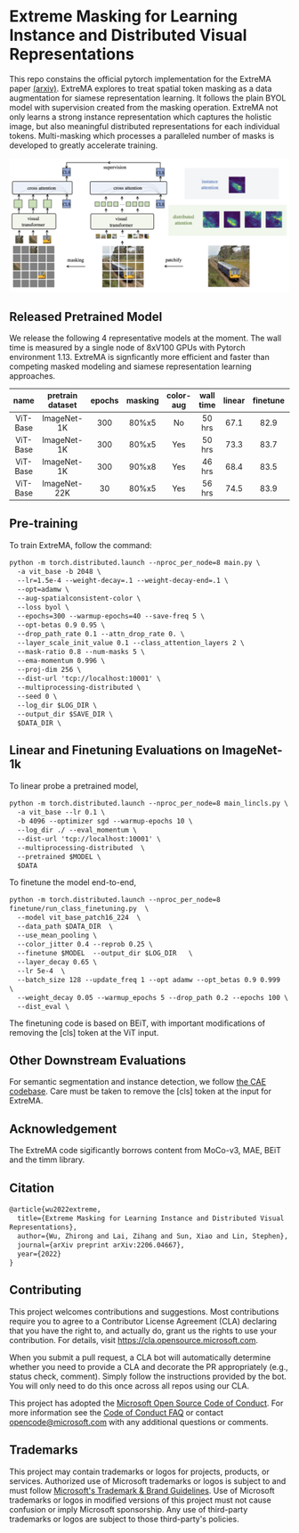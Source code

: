 # Extreme Masking for Learning Instance and Distributed Visual Representations

This repo constains the official pytorch implementation for the ExtreMA paper [(arxiv)](https://arxiv.org/abs/2206.04667). ExtreMA explores to treat spatial token masking as a data augmentation for siamese representation learning. It follows the plain BYOL model with supervision created from the masking operation. ExtreMA not only learns a strong instance representation which captures the holistic image, but also meaningful distributed representations for each individual tokens. Multi-masking which processes a paralleled number of masks is developed to greatly accelerate training.

<p align="center">
  <img src="figures/teaser.png" width="874">
</p>


## Released Pretrained Model

We release the following 4 representative models at the moment. The wall time is measured by a single node of 8xV100 GPUs with Pytorch environment 1.13. ExtreMA is signficantly more efficient and faster than competing masked modeling and siamese representation learning approaches.

| name | pretrain dataset | epochs | masking | color-aug | wall time | linear | finetune | link |
| :---: | :---: | :---: | :---: | :---: | :---: | :---: | :---: |  :---: |
| ViT-Base | ImageNet-1K | 300 | 80%x5 | No  | 50 hrs | 67.1 | 82.9| [full ckpt](https://frontiers.blob.core.windows.net/pretraining/checkpoints/extrema/extrema_mask08x5_1k_300ep.pth) |
| ViT-Base | ImageNet-1K | 300 | 80%x5 | Yes | 50 hrs | 73.3 | 83.7| [full ckpt](https://frontiers.blob.core.windows.net/pretraining/checkpoints/extrema/extrema_mask08x5_color_1k_300ep.pth) |
| ViT-Base | ImageNet-1K | 300 | 90%x8 | Yes | 46 hrs | 68.4 | 83.5| [full ckpt](https://frontiers.blob.core.windows.net/pretraining/checkpoints/extrema/extrema_mask09x8_color_1k_300ep.pth) |
| ViT-Base | ImageNet-22K | 30 | 80%x5 | Yes | 56 hrs | 74.5 | 83.9| [full ckpt](https://frontiers.blob.core.windows.net/pretraining/checkpoints/extrema/extrema_mask08x5_color_22k_30ep.pth) |

## Pre-training

To train ExtreMA, follow the command:

```
python -m torch.distributed.launch --nproc_per_node=8 main.py \
  -a vit_base -b 2048 \
  --lr=1.5e-4 --weight-decay=.1 --weight-decay-end=.1 \
  --opt=adamw \
  --aug-spatialconsistent-color \
  --loss byol \
  --epochs=300 --warmup-epochs=40 --save-freq 5 \
  --opt-betas 0.9 0.95 \
  --drop_path_rate 0.1 --attn_drop_rate 0. \
  --layer_scale_init_value 0.1 --class_attention_layers 2 \
  --mask-ratio 0.8 --num-masks 5 \
  --ema-momentum 0.996 \
  --proj-dim 256 \
  --dist-url 'tcp://localhost:10001' \
  --multiprocessing-distributed \
  --seed 0 \
  --log_dir $LOG_DIR \
  --output_dir $SAVE_DIR \
  $DATA_DIR \
```

## Linear and Finetuning Evaluations on ImageNet-1k

To linear probe a pretrained model,
```
python -m torch.distributed.launch --nproc_per_node=8 main_lincls.py \
  -a vit_base --lr 0.1 \
  -b 4096 --optimizer sgd --warmup-epochs 10 \
  --log_dir ./ --eval_momentum \
  --dist-url 'tcp://localhost:10001' \
  --multiprocessing-distributed  \
  --pretrained $MODEL \
  $DATA
```

To finetune the model end-to-end,
```
python -m torch.distributed.launch --nproc_per_node=8 finetune/run_class_finetuning.py  \
  --model vit_base_patch16_224  \
  --data_path $DATA_DIR  \
  --use_mean_pooling \
  --color_jitter 0.4 --reprob 0.25 \
  --finetune $MODEL  --output_dir $LOG_DIR   \
  --layer_decay 0.65 \
  --lr 5e-4  \
  --batch_size 128 --update_freq 1 --opt adamw --opt_betas 0.9 0.999   \
  --weight_decay 0.05 --warmup_epochs 5 --drop_path 0.2 --epochs 100 \
  --dist_eval \
```
The finetuning code is based on BEiT, with important modifications of removing the [cls] token at the ViT input.

## Other Downstream Evaluations

For semantic segmentation and instance detection, we follow [the CAE codebase](https://github.com/lxtGH/CAE). Care must be taken to remove the [cls] token at the input for ExtreMA.

## Acknowledgement

The ExtreMA code sigificantly borrows content from MoCo-v3, MAE, BEiT and the timm library.

## Citation

```
@article{wu2022extreme,
  title={Extreme Masking for Learning Instance and Distributed Visual Representations},
  author={Wu, Zhirong and Lai, Zihang and Sun, Xiao and Lin, Stephen},
  journal={arXiv preprint arXiv:2206.04667},
  year={2022}
}
```

## Contributing

This project welcomes contributions and suggestions.  Most contributions require you to agree to a
Contributor License Agreement (CLA) declaring that you have the right to, and actually do, grant us
the rights to use your contribution. For details, visit https://cla.opensource.microsoft.com.

When you submit a pull request, a CLA bot will automatically determine whether you need to provide
a CLA and decorate the PR appropriately (e.g., status check, comment). Simply follow the instructions
provided by the bot. You will only need to do this once across all repos using our CLA.

This project has adopted the [Microsoft Open Source Code of Conduct](https://opensource.microsoft.com/codeofconduct/).
For more information see the [Code of Conduct FAQ](https://opensource.microsoft.com/codeofconduct/faq/) or
contact [opencode@microsoft.com](mailto:opencode@microsoft.com) with any additional questions or comments.

## Trademarks

This project may contain trademarks or logos for projects, products, or services. Authorized use of Microsoft 
trademarks or logos is subject to and must follow 
[Microsoft's Trademark & Brand Guidelines](https://www.microsoft.com/en-us/legal/intellectualproperty/trademarks/usage/general).
Use of Microsoft trademarks or logos in modified versions of this project must not cause confusion or imply Microsoft sponsorship.
Any use of third-party trademarks or logos are subject to those third-party's policies.

